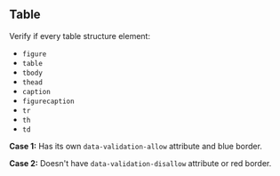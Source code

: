 ## Table

Verify if every table structure element:

* `figure`
* `table`
* `tbody`
* `thead`
* `caption`
* `figurecaption`
* `tr`
* `th`
* `td`

**Case 1:** Has its own `data-validation-allow` attribute and blue border.

**Case 2:** Doesn't have `data-validation-disallow` attribute or red border.

